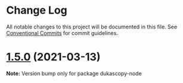 # Change Log

All notable changes to this project will be documented in this file.
See [Conventional Commits](https://conventionalcommits.org) for commit guidelines.

# [1.5.0](https://github.com/Leo4815162342/dukascopy-tools/tree/master/packages/dukascopy-node/compare/dukascopy-node@1.4.2...dukascopy-node@1.5.0) (2021-03-13)

**Note:** Version bump only for package dukascopy-node
